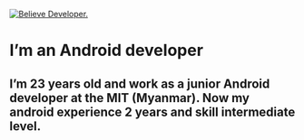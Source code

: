 [![Believe Developer.](https://www.thedroidsonroids.com/wp-content/uploads/2020/03/grafika-05.png)](https://play.google.com/store/apps/developer?id=Believe+Developer)

# I’m an Android developer
## I’m 23 years old and work as a junior Android developer at the MIT (Myanmar). Now my android experience 2 years and skill intermediate level.


